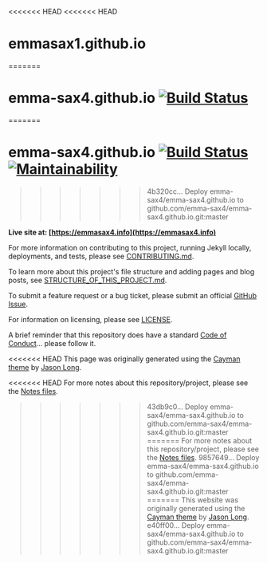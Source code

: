 <<<<<<< HEAD
<<<<<<< HEAD
# emmasax1.github.io
=======
# emma-sax4.github.io [![Build Status](https://travis-ci.com/emma-sax4/emma-sax4.github.io.svg?branch=release)](https://travis-ci.com/emma-sax4/emma-sax4.github.io)
=======
# emma-sax4.github.io [![Build Status](https://travis-ci.com/emma-sax4/emma-sax4.github.io.svg?branch=release)](https://travis-ci.com/emma-sax4/emma-sax4.github.io) [![Maintainability](https://api.codeclimate.com/v1/badges/a9161347b2a122a15ec3/maintainability)](https://codeclimate.com/github/emma-sax4/emma-sax4.github.io/maintainability)
>>>>>>> 4b320cc... Deploy emma-sax4/emma-sax4.github.io to github.com/emma-sax4/emma-sax4.github.io.git:master

**Live site at: [https://emmasax4.info](https://emmasax4.info)**

For more information on contributing to this project, running Jekyll locally, deployments, and tests, please see [CONTRIBUTING.md](https://github.com/emma-sax4/emma-sax4.github.io/blob/release/.github/CONTRIBUTING.md).

To learn more about this project's file structure and adding pages and blog posts, see [STRUCTURE_OF_THIS_PROJECT.md](https://github.com/emma-sax4/emma-sax4.github.io/blob/release/.github/STRUCTURE_OF_THIS_PROJECT.md).

To submit a feature request or a bug ticket, please submit an official [GitHub Issue](https://github.com/emma-sax4/emma-sax4.github.io/issues/new/choose).

For information on licensing, please see [LICENSE](https://github.com/emma-sax4/emma-sax4.github.io/blob/release/LICENSE).

A brief reminder that this repository does have a standard [Code of Conduct](https://github.com/emma-sax4/emma-sax4.github.io/blob/release/.github/CODE_OF_CONDUCT.md)... please follow it.

<<<<<<< HEAD
This page was originally generated using the [Cayman theme](https://github.com/jasonlong/cayman-theme) by [Jason Long](https://twitter.com/jasonlong).

<<<<<<< HEAD
For more notes about this repository/project, please see the [Notes files](https://github.com/emma-sax4/emma-sax4.github.io/blob/release/.notes).
>>>>>>> 43db9c0... Deploy emma-sax4/emma-sax4.github.io to github.com/emma-sax4/emma-sax4.github.io.git:master
=======
For more notes about this repository/project, please see the [Notes files](https://github.com/emma-sax4/emma-sax4.github.io/blob/release/.github/NOTES).
>>>>>>> 9857649... Deploy emma-sax4/emma-sax4.github.io to github.com/emma-sax4/emma-sax4.github.io.git:master
=======
This website was originally generated using the [Cayman theme](https://github.com/jasonlong/cayman-theme) by [Jason Long](https://twitter.com/jasonlong).
>>>>>>> e40ff00... Deploy emma-sax4/emma-sax4.github.io to github.com/emma-sax4/emma-sax4.github.io.git:master
